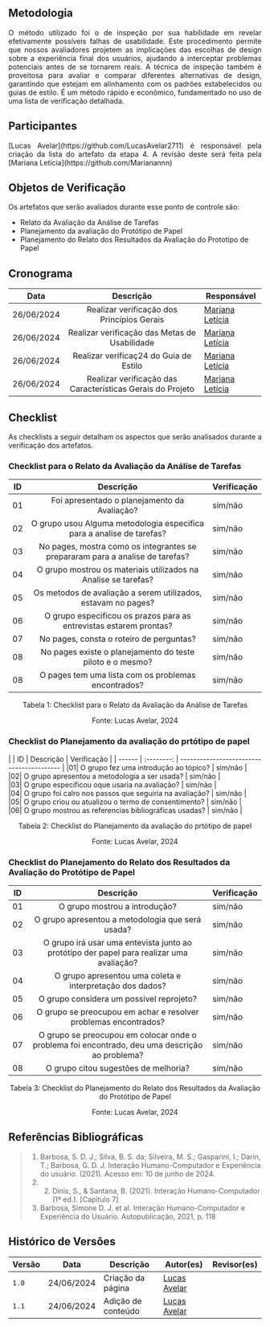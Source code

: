 
## Metodologia
<p style="text-align: justify;">  O método utilizado foi o de inspeção por sua habilidade em revelar efetivamente possíveis falhas de usabilidade. Este procedimento permite que nossos avaliadores projetem as implicações das escolhas de design sobre a experiência final dos usuários, ajudando a interceptar problemas potenciais antes de se tornarem reais. A técnica de inspeção também é proveitosa para avaliar e comparar diferentes alternativas de design, garantindo que estejam em alinhamento com os padrões estabelecidos ou guias de estilo. É um método rápido e econômico, fundamentado no uso de uma lista de verificação detalhada.</p>

## Participantes
<p style="text-align: justify;">  [Lucas Avelar](https://github.com/LucasAvelar2711) é  responsável pela criação da lista do artefato da etapa 4. A revisão deste será feita pela [Mariana Letícia](https://github.com/Marianannn) </p>

## Objetos de Verificação
<p style="text-align: justify">Os artefatos que serão avaliados durante esse ponto de controle são:</p>
<ul>
<li>Relato da Avaliação da Análise de Tarefas</li>
<li>Planejamento da avaliação do Protótipo de Papel </li>
<li>Planejamento do Relato dos Resultados da Avaliação do Prototipo de Papel</li>
</ul>

## Cronograma
| Data     | Descrição           | Responsável        | 
| ------ | :--------: | ----------------------------------------- | 
|  26/06/2024  | Realizar verificação dos Princípios Gerais| [Mariana Letícia](https://github.com/Marianannn) |   
|  26/06/2024  | Realizar verificação das Metas de Usabilidade| [Mariana Letícia](https://github.com/Marianannn) |   
|  26/06/2024  | Realizar verificaç24 do Guia de Estilo| [Mariana Letícia](https://github.com/Marianannn) |   
|  26/06/2024  | Realizar verificação das Características Gerais do Projeto| [Mariana Letícia](https://github.com/Marianannn) |   

## Checklist
<p style="text-align: justify">As checklists a seguir detalham os aspectos que serão analisados durante a verificação dos artefatos.</p>

### Checklist para o Relato da Avaliação da Análise de Tarefas
| ID     | Descrição           | Verificação        | 
| ------ | :--------: | ----------------------------------------- | 
|01| Foi apresentado o planejamento da Avaliação?  | sim/não |   
|02| O grupo usou Alguma metodologia especifica para a analise de tarefas? | sim/não |   
|03| No pages, mostra como os integrantes se prepararam para a analise de tarefas? | sim/não |   
|04| O grupo mostrou os materiais utilizados na Analise se tarefas?  | sim/não |
|05|  Os metodos de avaliação a serem utilizados, estavam no pages?  | sim/não |   
|06| O grupo especificou os prazos para as entrevistas estarem prontas? | sim/não |  
|07| No pages, consta o roteiro de perguntas? | sim/não |  
|08| No pages existe o planejamento do teste piloto e o mesmo? | sim/não |  
|08| O pages tem uma lista com os problemas encontrados?  | sim/não |  
<p style="text-align: center">Tabela 1: Checklist para o Relato da Avaliação da Análise de Tarefas</p>
<p style="text-align: center">Fonte: Lucas Avelar, 2024</p>

### Checklist do Planejamento da avaliação do prtótipo de papel
| | ID     | Descrição           | Verificação        | 
| ------ | :--------: | ----------------------------------------- | 
|01| O grupo fez uma introdução ao tópico? | sim/não |   
|02| O grupo apresentou a metodologia a ser usada? | sim/não |   
|03| O grupo especificou oque usaria na avaliação? | sim/não |   
|04| O grupo foi calro nos passos que seguiria na avaliação? | sim/não |
|05| O grupo criou ou atualizou o termo de consentimento? | sim/não |   
|06| O grupo mostrou as referencias bibliográficas usadas?  | sim/não |  
 
<p style="text-align: center">Tabela 2: Checklist do Planejamento da avaliação do prtótipo de papel</p>
<p style="text-align: center">Fonte: Lucas Avelar, 2024</p>

### Checklist do Planejamento do Relato dos Resultados da Avaliação do Protótipo de Papel
| ID     | Descrição           | Verificação        | 
| ------ | :--------: | ----------------------------------------- | 
|01| O grupo mostrou a introdução? | sim/não |   
|02| O grupo apresentou a metodologia que será usada? | sim/não |   
|03| O grupo irá usar uma entevista junto ao protótipo der papel para realizar uma avaliação?| sim/não |   
|04| O grupo apresentou uma coleta e interpretação dos dados? | sim/não |
|05| O grupo considera um possivel reprojeto? | sim/não |  
|06| O grupo se preocupou em achar e resolver problemas encontrados? | sim/não |  
|07| O grupo se preocupou em colocar onde o problema foi encontrado, deu uma descrição ao problema? | sim/não | 
|08| O grupo citou sugestões de melhoria?| sim/não | 
<p style="text-align: center">Tabela 3: Checklist do Planejamento do Relato dos Resultados da Avaliação do Protótipo de Papel</p>
<p style="text-align: center">Fonte: Lucas Avelar, 2024</p>

## Referências Bibliográficas
> 1. Barbosa, S. D. J.; Silva, B. S. da; Silveira, M. S.; Gasparini, I.; Darin, T.; Barbosa, G. D. J. Interação Humano-Computador e Experiência do usuário. (2021). Acesso em: 10 de junho de 2024.
> 2. 2. Dinis, S., & Santana, B. (2021). Interação Humano-Computador (1ª ed.). [Capítulo 7]
> 3. Barbosa, Simone D. J. et al. Interação Humano-Computador e Experiência do Usuário. Autopublicação, 2021, p. 118 
## Histórico de Versões

| Versão |    Data    | Descrição                                 | Autor(es)                                       | Revisor(es)                                    |
| ------ | :--------: | ----------------------------------------- | ----------------------------------------------- | ---------------------------------------------- |
| `1.0`   | 24/06/2024 | Criação da página                         | [Lucas Avelar](https://github.com/LucasAvelar2711) |   |
| `1.1`   | 24/06/2024 | Adição de conteúdo                         | [Lucas Avelar](https://github.com/LucasAvelar2711) |   | 











<!-- ## Metodologia


### Participantes

### Checklist: Planejamento da avaliação da Análise de tarefas -->
<!-- template de checklist -->
<!-- - **Item 1:** (COLOCAR DESCRIÇÃO AQUI)
    - **Fonte:** 
    - **Imagem:**
    <br>

    <center>

    ![](img/)

    </center>

    <p style="text-align: center">Figura 1: (COLOCAR A DESCRIÇÃO DA PERGUNTA QUI)</p>

- **Item 2:** (COLOCAR DESCRIÇÃO)
    - **Fonte:** (COLOCAR FONTE AQUI)
    - **Imagem:** 
    <br>

    <center>

    ![](img/)

    </center>

    <p style="text-align: center">Figura 2: (COLOCAR A LEGENDA AQUI)</p>


- **Item 3:** (COLOCAR DESCRIÇÃO)
    - **Fonte:** (COLOCAR FONTE AQUI)
    - **Imagem:**
    <br>

    <center>

    ![](img/)

    </center>

    <p style="text-align: center">Figura 3: (COLOCAR A LEGENDA AQUI)</p>

- **Item 4:** 
    - **Fonte:** 
    - **Imagem:**
    <br>

    <center>

    ![](img/)

    </center>

    <p style="text-align: center">Figura 4: (COLOCAR A LEGENDA AQUI)</p>

- **Item 5:** (COLOCAR DESCRIÇÃO)
    - **Fonte:** (INSERIR FONTE)
    - **Imagem:**
    <br>

    <center>

    ![](img/)

    </center>

    <p style="text-align: center">Figura 5: (COLOCAR LEGENDA AQUI)</p> -->

<!-- ## Resultado do Checklist -->
 <!-- template de VERIFICAÇÃO -->

<!-- 
| Item | Descrição      | Versão do Artefato | Avaliação      | Descrição do problema | Sugestão de Ação Corretiva | Observações |
| ---- | -------------- | ------------------ | -------------- | --------------------- | -------------------------- | ----------- |
|  1   | (COLOCAR DECRIÇÃO DO ITEM 1 AQUI) | (COLOCAR SE ESTÁ CONFORME OU NÃO CONFORME) |  | |
|  2   | (COLOCAR DECRIÇÃO DO ITEM 2 AQUI) | (COLOCAR VERSÃO AQUI) | (COLOCAR SE ESTÁ CONFORME OU NÃO CONFORME)|  |   |  |
|  3   | (COLOCAR DECRIÇÃO DO ITEM 3 AQUI) | (COLOCAR VERSÃO AQUI)| (COLOCAR SE ESTÁ CONFORME OU NÃO CONFORME) | |  | 
|  4   | (COLOCAR DECRIÇÃO DO ITEM 4 AQUI) | (COLOCAR VERSÃO AQUI) | (COLOCAR SE ESTÁ CONFORME OU NÃO CONFORME)  | | | |
|  5   | (COLOCAR DECRIÇÃO DO ITEM 5 AQUI) | (COLOCAR VERSÃO AQUI)| (COLOCAR SE ESTÁ CONFORME OU NÃO CONFORME)  | | |  |
<p style="text-align: center">Tabela (COLQUE O NUMERO DA TABELA AQUI): (COLOQUE O TÍTULO DA TABELA AQUI)</p>
<p style="text-align: center">Fonte: (COLOQUE SEU NOME AQUI), 2024</p>

<iframe width="560" height="315" 
src="(COLOQUE O LINK EMBED AQUI)" 
title="YouTube video player" frameborder="0" allow="accelerometer; autoplay; clipboard-write; encrypted-media; gyroscope; picture-in-picture; web-share" referrerpolicy="strict-origin-when-cross-origin" allowfullscreen></iframe>

<p style="text-align: center">Vídeo (COLOQUE O NUMERO DO VÍDEO AQUI): (COLOQUE O TÍTULO DO VÍDEO AQUI).</p>
<p style="text-align: center">Fonte: (COLOQUE SEU NOME AQUI), 2024</p> -->

<!-- ## Conclusão -->

<!-- ## Biografia -->
<!-- >- Barbosa, E. F., & Souza, S. R. S. (2017). Inspeção de Software. Instituto de Ciências Matemáticas e de Computação — ICMC/USP. Disponivel em: https://edisciplinas.usp.br/pluginfile.php/5306452/mod_resource/content/0/Aula02-Inspecao.pdf -->

<!-- ## Referências Bibliográficas


## Histórico de Versões

| Versão |    Data    | Descrição                                 | Autor(es)                                       | Revisor(es)                                    |
| ------ | :--------: | ----------------------------------------- | ----------------------------------------------- | ---------------------------------------------- |
| `1.0`   | 25/06/2024 | Criação da página                         | [Lucas Avelar](https://github.com/LucasAvelar2711) |   |  -->
